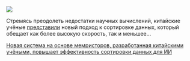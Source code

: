 <!--2025-07-09 13:30:10-->
<div class="yb">
  <div class="rss habr"><img src="https://habrastorage.org/getpro/habr/upload_files/fb6/f99/eaa/fb6f99eaaa26f9848e9796bf78d3273b.jpg" /><p>Стремясь преодолеть недостатки научных вычислений, китайские учёные <a href="https://www.scmp.com/news/china/science/article/3317138/chinese-team-develops-faster-more-efficient-data-sorting-system-ai-and-computing" rel="noopener noreferrer nofollow">представили</a> новый подход к сортировке данных, который обещает как более высокую скорость, так и меньшее... <p class="titl"><a href="https://habr.com/ru/news/926308/?utm_source=habrahabr&utm_medium=rss&utm_campaign=926308">Новая система на основе мемристоров, разработанная китайскими учёными, повышает эффективность сортировки данных для ИИ</a></p></div>
</div>
